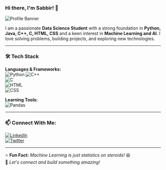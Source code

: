### Hi there, I'm Sabbir! 👋  

![Profile Banner](https://source.unsplash.com/1600x500/?technology,coding)

I am a passionate **Data Science Student** with a strong foundation in **Python, Java, C++, C, HTML, CSS** and a keen interest in **Machine Learning and AI**. I love solving problems, building projects, and exploring new technologies. 

---  

### 🛠️ Tech Stack

**Languages & Frameworks:**  
![Python](https://img.shields.io/badge/Python-3776AB?style=for-the-badge&logo=python&logoColor=white) 
![C++](https://img.shields.io/badge/C++-00599C?style=for-the-badge&logo=c%2B%2B&logoColor=white)  
![C](https://img.shields.io/badge/C-00599C?style=for-the-badge&logo=c&logoColor=white)  
![HTML](https://img.shields.io/badge/HTML5-E34F26?style=for-the-badge&logo=html5&logoColor=white)  
![CSS](https://img.shields.io/badge/CSS3-1572B6?style=for-the-badge&logo=css3&logoColor=white)  

**Learning Tools:**  
![Pandas](https://img.shields.io/badge/Pandas-150458?style=for-the-badge&logo=pandas&logoColor=white)  

---


### 📫 Connect With Me:
[![LinkedIn](https://img.shields.io/badge/LinkedIn-0A66C2?style=for-the-badge&logo=linkedin&logoColor=white)](https://www.linkedin.com/in/mdsabbirhossan/)  
[![Twitter](https://img.shields.io/badge/Twitter-1DA1F2?style=for-the-badge&logo=twitter&logoColor=white)](https://twitter.com/your-profile)  

---  

⭐ **Fun Fact:** _Machine Learning is just statistics on steroids!_ 😆  
🚀 _Let's connect and build something amazing!_
